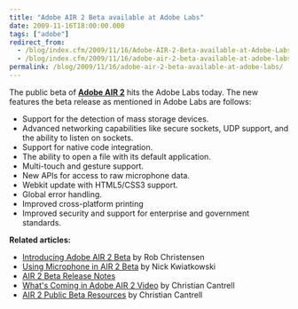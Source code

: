 ```yaml
---
title: "Adobe AIR 2 Beta available at Adobe Labs"
date: 2009-11-16T18:00:00.000
tags: ["adobe"]
redirect_from: 
  - /blog/index.cfm/2009/11/16/Adobe-AIR-2-Beta-available-at-Adobe-Labs/
  - /blog/index.cfm/2009/11/16/adobe-air-2-beta-available-at-adobe-labs/
permalink: /blog/2009/11/16/adobe-air-2-beta-available-at-adobe-labs/
---
```


The public beta of  [**Adobe AIR 2**](http://labs.adobe.com/technologies/air2/ "http://labs.adobe.com/technologies/air2/")  hits the Adobe Labs today. The new features the beta release as  mentioned in Adobe Labs are follows:  
-   Support for the detection of mass storage devices.
-   Advanced networking capabilities like secure sockets, UDP support, and the ability to listen on sockets.
-   Support for native code integration.
-   The ability to open a file with its default application.
-   Multi-touch and gesture support.
-   New APIs for access to raw microphone data.
-   Webkit update with HTML5/CSS3 support.
-   Global error handling.
-   Improved cross-platform printing
-   Improved security and support for enterprise and government standards.

**Related articles:**
- [Introducing Adobe AIR 2 Beta](http://www.adobe.com/devnet/logged_in/rchristensen_air_2.html "http://www.adobe.com/devnet/logged_in/rchristensen_air_2.html")  by Rob Christensen  
- [Using Microphone in AIR 2 Beta](http://www.adobe.com/devnet/logged_in/rchristensen_air_2.html "http://www.adobe.com/devnet/logged_in/rchristensen_air_2.html")  by Nick Kwiatkowski  
- [AIR 2 Beta Release Notes](http://labs.adobe.com/wiki/index.php/AIR_2:Release_Notes "http://labs.adobe.com/wiki/index.php/AIR_2:Release_Notes")  
- [What's Coming in Adobe AIR 2 Video](http://tv.adobe.com/watch/max-2009-develop/whats-coming-in-adobe-air-2-/ "http://tv.adobe.com/watch/max-2009-develop/whats-coming-in-adobe-air-2-/")  by Christian Cantrell  
- [AIR 2 Public Beta Resources](http://blogs.adobe.com/cantrell/archives/2009/11/air_2_public_beta_resources.html "http://blogs.adobe.com/cantrell/archives/2009/11/air_2_public_beta_resources.html")  by Christian Cantrell

